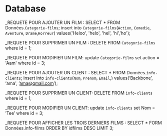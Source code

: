 # Database
_REQUETE POUR AJOUTER UN FILM : 
SELECT * FROM Données.`Categorie-films`;
insert into `Categorie-films`(`Action`, `Comedie`, `Aventure`, 
`Drame`,`Horreur`) values('Heloo', 'helo', 'hel', 'hi','ho');

_REQUETE POUR SUPPRIMER UN FILM :
DELETE FROM `Categorie-films` where id = 1;

_REQUETE POUR MODIFIER UN FILM:
update `Categorie-films` set action = 'Aam' where id = 3;

_REQUETE POUR AJOUTER UN CLIENT : 
SELECT * FROM Données.`info-clients`;
insert into `info-clients`(`Nom`, `Prenom`, `Email`,) values(‘Backbone’, ‘ama', ’ama@gmail.com’);

_REQUETE POUR SUPPRIMER UN CLIENT:
DELETE FROM `info-clients` where id = 1;

_REQUETE POUR MODIFIER UN CLIENT:
update `info-clients` set Nom = ’Tee’ where id = 3;


_REQUETE POUR AFFICHER LES TROIS DERNIERS FILMS :
SELECT * FORM Données.info-films ORDER BY idfilms DESC LIMIT 3;
